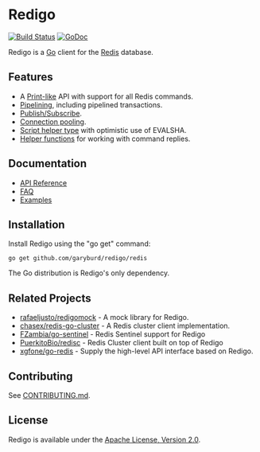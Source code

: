 Redigo
======

[![Build Status](https://travis-ci.org/garyburd/redigo.svg?branch=master)](https://travis-ci.org/garyburd/redigo)
[![GoDoc](https://godoc.org/github.com/garyburd/redigo/redis?status.svg)](https://godoc.org/github.com/garyburd/redigo/redis)

Redigo is a [Go](http://golang.org/) client for the [Redis](http://redis.io/) database.

Features
-------

* A [Print-like](http://godoc.org/github.com/garyburd/redigo/redis#hdr-Executing_Commands) API with support for all Redis commands.
* [Pipelining](http://godoc.org/github.com/garyburd/redigo/redis#hdr-Pipelining), including pipelined transactions.
* [Publish/Subscribe](http://godoc.org/github.com/garyburd/redigo/redis#hdr-Publish_and_Subscribe).
* [Connection pooling](http://godoc.org/github.com/garyburd/redigo/redis#Pool).
* [Script helper type](http://godoc.org/github.com/garyburd/redigo/redis#Script) with optimistic use of EVALSHA.
* [Helper functions](http://godoc.org/github.com/garyburd/redigo/redis#hdr-Reply_Helpers) for working with command replies.

Documentation
-------------

- [API Reference](http://godoc.org/github.com/garyburd/redigo/redis)
- [FAQ](https://github.com/garyburd/redigo/wiki/FAQ)
- [Examples](https://godoc.org/github.com/garyburd/redigo/redis#pkg-examples)

Installation
------------

Install Redigo using the "go get" command:

    go get github.com/garyburd/redigo/redis

The Go distribution is Redigo's only dependency.

Related Projects
----------------

- [rafaeljusto/redigomock](https://godoc.org/github.com/rafaeljusto/redigomock) - A mock library for Redigo.
- [chasex/redis-go-cluster](https://github.com/chasex/redis-go-cluster) - A Redis cluster client implementation.
- [FZambia/go-sentinel](https://github.com/FZambia/go-sentinel) - Redis Sentinel support for Redigo
- [PuerkitoBio/redisc](https://github.com/PuerkitoBio/redisc) - Redis Cluster client built on top of Redigo
- [xgfone/go-redis](https://github.com/xgfone/go-redis) - Supply the high-level API interface based on Redigo.

Contributing
------------

See [CONTRIBUTING.md](https://github.com/garyburd/redigo/blob/master/.github/CONTRIBUTING.md).

License
-------

Redigo is available under the [Apache License, Version 2.0](http://www.apache.org/licenses/LICENSE-2.0.html).
